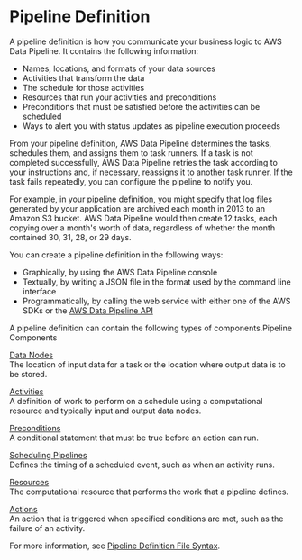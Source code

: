 # Pipeline Definition<a name="dp-how-pipeline-definition"></a>

 A pipeline definition is how you communicate your business logic to AWS Data Pipeline\. It contains the following information: 
+  Names, locations, and formats of your data sources 
+  Activities that transform the data 
+  The schedule for those activities 
+  Resources that run your activities and preconditions 
+  Preconditions that must be satisfied before the activities can be scheduled 
+  Ways to alert you with status updates as pipeline execution proceeds 

From your pipeline definition, AWS Data Pipeline determines the tasks, schedules them, and assigns them to task runners\. If a task is not completed successfully, AWS Data Pipeline retries the task according to your instructions and, if necessary, reassigns it to another task runner\. If the task fails repeatedly, you can configure the pipeline to notify you\. 

 For example, in your pipeline definition, you might specify that log files generated by your application are archived each month in 2013 to an Amazon S3 bucket\. AWS Data Pipeline would then create 12 tasks, each copying over a month's worth of data, regardless of whether the month contained 30, 31, 28, or 29 days\. 

You can create a pipeline definition in the following ways: 
+  Graphically, by using the AWS Data Pipeline console 
+  Textually, by writing a JSON file in the format used by the command line interface 
+  Programmatically, by calling the web service with either one of the AWS SDKs or the [AWS Data Pipeline API](http://docs.aws.amazon.com/datapipeline/latest/APIReference/Welcome.html) 

 A pipeline definition can contain the following types of components\.Pipeline Components

[Data Nodes](dp-concepts-datanodes.md)  
The location of input data for a task or the location where output data is to be stored\.

[Activities](dp-concepts-activities.md)  
A definition of work to perform on a schedule using a computational resource and typically input and output data nodes\.

[Preconditions](dp-concepts-preconditions.md)  
A conditional statement that must be true before an action can run\. 

[Scheduling Pipelines](dp-concepts-schedules.md)  
Defines the timing of a scheduled event, such as when an activity runs\.

[Resources](dp-concepts-resources.md)  
The computational resource that performs the work that a pipeline defines\.

[Actions](dp-concepts-actions.md)  
An action that is triggered when specified conditions are met, such as the failure of an activity\.

 For more information, see [Pipeline Definition File Syntax](dp-writing-pipeline-definition.md)\. 